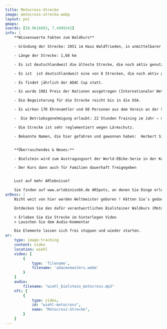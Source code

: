 ```yaml
---
title: Motocross-Strecke
image: motocross-strecke.webp
layout: poi
gmaps: 
coords: [50.9616803, 7.4999342]
info: |
    **Wissenswerte Fakten zum Waldkurs**

    - Gründung der Strecke: 1951 im Haus Waldfrieden, in unmittelbarer Nähe zur Strecke

    - Länge der Strecke: 1,68 km

    - Es ist deutschlandweit die älteste Strecke, die noch aktiv genutzt wird.

    - Es ist  ist deutschlandweit eine von 8 Strecken, die noch aktiv genutzt werden. 

    - Es findet jährlich der ADAC Cup statt.

    - Es wurde 1981 Preis der Nationen ausgetragen (Internationaler Wettbewerb).

    - Die Begeisterung für die Strecke reicht bis in die USA.

    - Es wirken 170 Ehrenamtler und 60 Personen aus dem Verein an der Strecke mit - beispielsweise als Sanitäter oder Security.

    -  Die Betriebsgenehmigung erlaubt: 22 Stunden Training im Jahr – max. 4 Std./ Tag, dazu Lehrgänge und Veranstaltungen.

    - Die Strecke ist sehr reglementiert wegen Lärmschutz. 

    - Bekannte Namen, die hier gefahren und gewonnen haben:  Herbert Simon, Klaus Jürgens, Wilfried Roitzheim


    **Überraschendes & Neues:**

    - Bielstein wird zum Austragungsort der World-EBike-Serie in der Kategorie „Cross Country“ 

    - Der Kurs dann auch für Familien dauerhaft freigegeben


    Lust auf mehr ARlebnisse?

    Sie finden auf www.arlebinisobk.de ARSpots, an denen Sie Dinge erleben können. Lassen Sie sich inspirieren.
arDesc: |
    Nicht weit von hier werden Weltmeister geboren ! Hätten Sie´s gedacht? 

    Entdecken Sie den dafür verantwortlichen Bielsteiner Waldkurs (Moto Cross) hier - an dieser Tafel - auf zwei Wegen:

    > Erleben Sie die Strecke im hinterlegen Video
    > Lauschen Sie dem Audio-Kommentar

    Die Elemente lassen sich frei stoppen und wieder starten.
ar:
    type: image-tracking
    content: video
    location: wiehl
    video: [
        {
            type: 'filename',
            filename: 'adacmxmasters.webm'
        }
    ]
    audio:
        filename: "wiehl_bielstein_motocross.mp3"
    nft: [
        {
            type: video,
            id: "wiehl-motocross",
            name: "Motocross-Strecke",
        }
    ]
---
```


